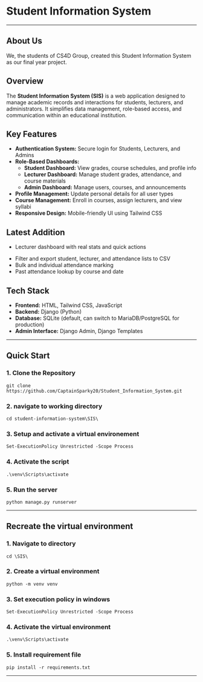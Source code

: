 ﻿# Student Information System

---

## About Us

We, the students of CS4D Group, created this Student Information System as our final year project.

## Overview

The **Student Information System (SIS)** is a web application designed to manage academic records and interactions for students, lecturers, and administrators. It simplifies data management, role-based access, and communication within an educational institution.

## Key Features

- **Authentication System:** Secure login for Students, Lecturers, and Admins
- **Role-Based Dashboards:**
  - **Student Dashboard:** View grades, course schedules, and profile info
  - **Lecturer Dashboard:** Manage student grades, attendance, and course materials
  - **Admin Dashboard:** Manage users, courses, and announcements
- **Profile Management:** Update personal details for all user types
- **Course Management:** Enroll in courses, assign lecturers, and view syllabi
- **Responsive Design:** Mobile-friendly UI using Tailwind CSS

## Latest Addition

- Lecturer dashboard with real stats and quick actions

* Filter and export student, lecturer, and attendance lists to CSV
* Bulk and individual attendance marking
* Past attendance lookup by course and date

## Tech Stack

- **Frontend:** HTML, Tailwind CSS, JavaScript
- **Backend:** Django (Python)
- **Database:** SQLite (default, can switch to MariaDB/PostgreSQL for production)
- **Admin Interface:** Django Admin, Django Templates

---

## Quick Start

### 1. Clone the Repository

```
git clone https://github.com/CaptainSparky20/Student_Information_System.git
```

### 2. navigate to working directory

```
cd student-information-system\SIS\
```

### 3. Setup and activate a virtual environement

```
Set-ExecutionPolicy Unrestricted -Scope Process
```

### 4. Activate the script

```
.\venv\Scripts\activate
```

### 5. Run the server

```
python manage.py runserver
```

---

## Recreate the virtual environment

### 1. Navigate to directory

```
cd \SIS\
```

### 2. Create a virtual environment

```
python -m venv venv

```

### 3. Set execution policy in windows

```
Set-ExecutionPolicy Unrestricted -Scope Process
```

### 4. Activate the virtual environment

```
.\venv\Scripts\activate

```

### 5. Install requirement file

```
pip install -r requirements.txt

```

---
